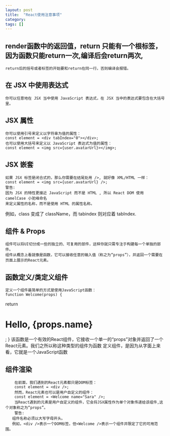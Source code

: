 ```yaml
---
layout: post
title:  "React使用注意事项"
category: 
tags: []
---
```

## 	render函数中的返回值，return 只能有一个根标签，因为函数只能return一次,编译后会return两次, 
	return后的括号或者标签的开始要和return在同一行，否则编译会报错。
	
##	在 JSX 中使用表达式
	你可以任意地在 JSX 当中使用 JavaScript 表达式，在 JSX 当中的表达式要包含在大括号里。
	
##  JSX 属性
	你可以使用引号来定义以字符串为值的属性：
	const element = <div tabIndex="0"></div>;
	也可以使用大括号来定义以 JavaScript 表达式为值的属性：
	const element = <img src={user.avatarUrl}></img>;
	
## JSX 嵌套
	如果 JSX 标签是闭合式的，那么你需要在结尾处用 />, 就好像 XML/HTML 一样：
	const element = <img src={user.avatarUrl} />;	
	警告:
	因为 JSX 的特性更接近 JavaScript 而不是 HTML , 所以 React DOM 使用 camelCase 小驼峰命名 
	来定义属性的名称，而不是使用 HTML 的属性名称。
例如，class 变成了 className，而 tabindex 则对应着 tabIndex.

## 	组件 & Props
	组件可以将UI切分成一些的独立的、可复用的部件，这样你就只需专注于构建每一个单独的部件。
	组件从概念上看就像是函数，它可以接收任意的输入值（称之为“props”），并返回一个需要在页面上展示的React元素。
	
##  函数定义/类定义组件
	定义一个组件最简单的方式是使用JavaScript函数：
	function Welcome(props) {
   return <h1>Hello, {props.name}</h1>;
   }
	该函数是一个有效的React组件，它接收一个单一的“props”对象并返回了一个React元素。我们之所以称这种类型的组件为函数
	定义组件，是因为从字面上来看，它就是一个JavaScript函数  
	
##  组件渲染
		在前面，我们遇到的React元素都只是DOM标签：
		const element = <div />;
		然而，React元素也可以是用户自定义的组件：
		const element = <Welcome name="Sara" />;
		当React遇到的元素是用户自定义的组件，它会将JSX属性作为单个对象传递给该组件,这个对象称之为“props”。
		警告:
	   组件名称必须以大写字母开头。
	   例如，<div />表示一个DOM标签，但<Welcome />表示一个组件并限定了它的可用范围。
	   



	



		


	







